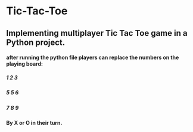 # Tic-Tac-Toe
## Implementing multiplayer Tic Tac Toe game in a Python project.
#### after running the python file players can replace the numbers on the playing board:
##### 1     2     3
##### 5     5     6
##### 7     8     9
#### By X or O in their turn.

